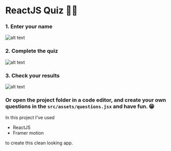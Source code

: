 # ReactJS Quiz 📑💫

### 1. Enter your name
![alt text](https://lh3.googleusercontent.com/u/0/drive-viewer/AKGpihaSYD6kqEhJo6rfvmoI6yn27K2gpAGZ2UiLIhM-IdmMeNR4jUg9FOugmAV0m9d5PZisn-fyE3sE5zppR83DcOglMBOs9la6gd4)
### 2. Complete the quiz
![alt text](https://lh3.googleusercontent.com/u/0/drive-viewer/AKGpiha3Nbz0UkaIcDt8KQJNC8FuBrMriThnDbdqEHi8MRJ0JYIAfEgiiXjhzQQ62q3Gi2nSX8NNofPOt_svNgZo8u3s7zKCQ1juK1g)
### 3. Check your results
![alt text](https://lh3.googleusercontent.com/u/0/drive-viewer/AKGpihbPHI4VEapblNvXZho-xXl8-GzaRZUmHlGE8Bb5wpjVZcbG4gMG8GBfQ2bST7ilcLsZb90H9cx-khIz0IlLDaqm6yfz7ekBkI8)

### Or open the project folder in a code editor, and create your own questions in the `src/assets/questions.jsx` and have fun. 😁

In this project I've used

- ReactJS
- Framer motion

to create this clean looking app.
